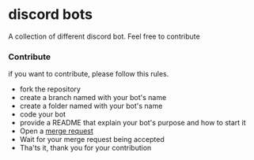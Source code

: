 # discord bots
A collection of different discord bot. Feel free to contribute

### Contribute

if you want to contribute, please follow this rules.

* fork the repository
* create a branch named with your bot's name
* create a folder named with your bot's name
* code your bot
* provide a README that explain your bot's purpose and how to start it
* Open a [merge request](https://docs.github.com/en/github/collaborating-with-issues-and-pull-requests/creating-a-pull-request)
* Wait for your merge request being accepted
* Tha'ts it, thank you for your contribution
